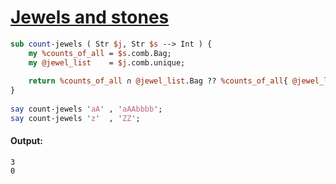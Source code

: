 [1]: https://rosettacode.org/wiki/Jewels_and_stones

# [Jewels and stones][1]



```perl
sub count-jewels ( Str $j, Str $s --> Int ) {
    my %counts_of_all = $s.comb.Bag;
    my @jewel_list    = $j.comb.unique;
 
    return %counts_of_all ∩ @jewel_list.Bag ?? %counts_of_all{ @jewel_list }.sum !! 0;
}
 
say count-jewels 'aA' , 'aAAbbbb';
say count-jewels 'z'  , 'ZZ';
```

#### Output:
```
3
0
```
